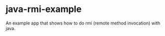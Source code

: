 java-rmi-example
================

An example app that shows how to do rmi (remote method invocation) with java.
